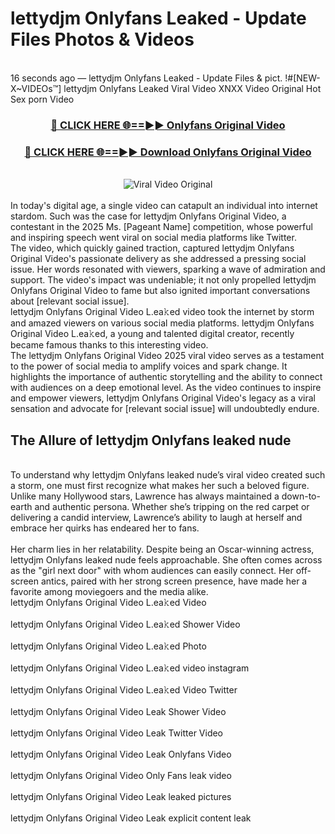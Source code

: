 # lettydjm Onlyfans Leaked - Update Files Photos & Videos 
<br>
16 seconds ago — lettydjm Onlyfans Leaked - Update Files & pict. !#[NEW-X~VIDEOs™] lettydjm Onlyfans Leaked Viral Video XNXX Video Original Hot Sex porn Video
<br>
<div align="center">
<h3><a href="http://freeplayer.one?title=lettydjm&ref=25OR" rel="nofollow">🔴 CLICK HERE 🌐==►► Onlyfans Original Video</a></h3>
<h3><a href="http://freeplayer.one?title=lettydjm&ref=25OR" rel="nofollow">🔴 CLICK HERE 🌐==►► Download Onlyfans Original Video</a></h3>
<br>
<a href="http://freeplayer.one?title=lettydjm&ref=25OR" rel="nofollow" data-target="animated-image.originalLink"><img src="https://i.ibb.co.com/xMMVF88/686577567.gif" alt="Viral Video Original" style="max-width: 100%; display: inline-block;" data-target="animated-image.originalImage"></a>
</div>
<br>
In today's digital age, a single video can catapult an individual into internet stardom. Such was the case for lettydjm Onlyfans Original Video, a contestant in the 2025 Ms. [Pageant Name] competition, whose powerful and inspiring speech went viral on social media platforms like Twitter.
<br>
The video, which quickly gained traction, captured lettydjm Onlyfans Original Video's passionate delivery as she addressed a pressing social issue. Her words resonated with viewers, sparking a wave of admiration and support. The video's impact was undeniable; it not only propelled lettydjm Onlyfans Original Video to fame but also ignited important conversations about [relevant social issue].
<br>
lettydjm Onlyfans Original Video L.ea𝚔ed video took the internet by storm and amazed viewers on various social media platforms. lettydjm Onlyfans Original Video L.ea𝚔ed, a young and talented digital creator, recently became famous thanks to this interesting video.
<br>
The lettydjm Onlyfans Original Video 2025 viral video serves as a testament to the power of social media to amplify voices and spark change. It highlights the importance of authentic storytelling and the ability to connect with audiences on a deep emotional level. As the video continues to inspire and empower viewers, lettydjm Onlyfans Original Video's legacy as a viral sensation and advocate for [relevant social issue] will undoubtedly endure.
<br>
<h2>The Allure of lettydjm Onlyfans leaked nude</h2>
<br>
To understand why lettydjm Onlyfans leaked nude’s viral video created such a storm, one must first recognize what makes her such a beloved figure. Unlike many Hollywood stars, Lawrence has always maintained a down-to-earth and authentic persona. Whether she’s tripping on the red carpet or delivering a candid interview, Lawrence’s ability to laugh at herself and embrace her quirks has endeared her to fans.
<br><br>
Her charm lies in her relatability. Despite being an Oscar-winning actress, lettydjm Onlyfans leaked nude feels approachable. She often comes across as the "girl next door" with whom audiences can easily connect. Her off-screen antics, paired with her strong screen presence, have made her a favorite among moviegoers and the media alike.
<br>
lettydjm Onlyfans Original Video L.ea𝚔ed Video
<br><br>
lettydjm Onlyfans Original Video L.ea𝚔ed Shower Video
<br><br>
lettydjm Onlyfans Original Video L.ea𝚔ed Photo
<br><br>
lettydjm Onlyfans Original Video L.ea𝚔ed video instagram
<br><br>
lettydjm Onlyfans Original Video L.ea𝚔ed Video Twitter
<br><br>
lettydjm Onlyfans Original Video Leak Shower Video
<br><br>
lettydjm Onlyfans Original Video Leak Twitter Video
<br><br>
lettydjm Onlyfans Original Video Leak Onlyfans Video
<br><br>
lettydjm Onlyfans Original Video Only Fans leak video
<br><br>
lettydjm Onlyfans Original Video Leak leaked pictures
<br><br>
lettydjm Onlyfans Original Video Leak explicit content leak